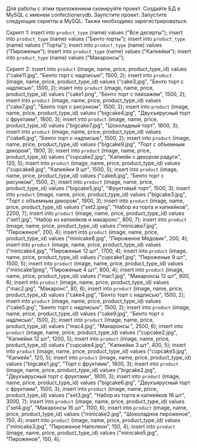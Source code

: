 Для работы с этим приложением сконируйте проект. Создайте БД в MySQL c именем confectionerydb.
Заупстите проект.
Запустите следующие скрипты в MySQL.
Также необходимо зарегистрироваться.

Скрипт 1:
insert into `product_type` (name) values ("Все десерты");
insert into `product_type` (name) values ("Бенто торты");
insert into `product_type` (name) values ("Торты");
insert into `product_type` (name) values ("Пироженые");
insert into `product_type` (name) values ("Капкейки");
insert into `product_type` (name) values ("Макаронсы");

Скрипт 2:
insert into `product` (image, name, price, product_type_id) values ("cake11.jpg", "Бенто торт с надписью", 1500, 2);
insert into `product` (image, name, price, product_type_id) values ("cake3.jpg", "Бенто торт с надписью", 1500, 2);
insert into `product` (image, name, price, product_type_id) values ("cake1.png", "Бенто торт с пейзажем", 1500, 2);
insert into `product` (image, name, price, product_type_id) values ("cake7.jpg", "Бенто торт с рисунком", 1500, 2);
insert into `product` (image, name, price, product_type_id) values ("bigcake4.jpg", "Двухъярусный торт с фруктами", 1800, 3);
insert into `product` (image, name, price, product_type_id) values ("bigcake7.jpg", "Шоколадный торт", 1800, 3);
insert into `product` (image, name, price, product_type_id) values ("cake6.jpg", "Бенто торт с надписью", 1500, 2);
insert into `product` (image, name, price, product_type_id) values ("bigcake9.jpg", "Торт с объемным декором", 1900, 3);
insert into `product` (image, name, price, product_type_id) values ("cupcake2.jpg", "Капкейк с декором радуги", 120, 5);
insert into `product` (image, name, price, product_type_id) values ("cupcake8.jpg", "Капкейки 9 шт", 1500, 5);
insert into `product` (image, name, price, product_type_id) values ("cake8.jpg", "Бенто торт с рисунком", 1500, 2);
insert into `product` (image, name, price, product_type_id) values ("bigcake5.jpg", "Фруктовый торт", 1500, 3);
insert into `product` (image, name, price, product_type_id) values ("bigcake3.jpg", "Торт с объемным декором", 1900, 3);
insert into `product` (image, name, price, product_type_id) values ("set2.jpeg", "Набор из торта и капкейков", 2200, 7);
insert into `product` (image, name, price, product_type_id) values ("set1.jpg", "Набор из капкейков и макаронс", 800, 7);
insert into `product` (image, name, price, product_type_id) values ("minicake7.jpg", "Пироженое", 200, 4);
insert into `product` (image, name, price, product_type_id) values ("minicake8.jpg", "Пироженое Медовик", 200, 4);
insert into `product` (image, name, price, product_type_id) values ("minicake4.jpg", "Пироженые 12 шт", 1700, 4);
insert into `product` (image, name, price, product_type_id) values ("cupcake1.jpg", "Пироженые 9 шт", 1500, 5);
insert into `product` (image, name, price, product_type_id) values ("minicake1jpeg", "Пироженые 4 шт", 800, 4);
insert into `product` (image, name, price, product_type_id) values ("mac1.jpg", "Макаронсы 12 шт", 800, 6);
insert into `product` (image, name, price, product_type_id) values ("mac2.jpg", "Макаронс", 80, 6);
insert into `product` (image, name, price, product_type_id) values ("cake4.jpg", "Бенто торт с надписью", 1500, 2);
insert into `product` (image, name, price, product_type_id) values ("cake5.jpg", "Бенто торт с надписью", 1500, 2);
insert into `product` (image, name, price, product_type_id) values ("cake9.jpg", "Бенто торт с надписью", 1500, 2);
insert into `product` (image, name, price, product_type_id) values ("mac4.jpg", "Макаронсы ", 2500, 6);
insert into `product` (image, name, price, product_type_id) values ("cupcake2.jpg", "Капкейки 12 шт", 1200, 5);
insert into `product` (image, name, price, product_type_id) values ("cupcake4.jpg", "Капкейки 3 шт", 400, 5);
insert into `product` (image, name, price, product_type_id) values ("cupcake5.jpg", "Капкейк", 120, 5);
insert into `product` (image, name, price, product_type_id) values ("bigcake1.jpg", "Торт с фруктами", 1800, 3);
insert into `product` (image, name, price, product_type_id) values ("bigcake2.jpg", "Двухъярусный торт с фруктами", 1800, 3);
insert into `product` (image, name, price, product_type_id) values ("bigcake6.jpg", "Двухъярусный торт с фруктами", 1500, 3);
insert into `product` (image, name, price, product_type_id) values ("set3.jpg", "Набор из торта и капкейков 18 шт", 3000, 7);
insert into `product` (image, name, price, product_type_id) values ("set4.jpg", "Макаронсы 16 шт", 1100, 6);
insert into `product` (image, name, price, product_type_id) values ("minicake2.jpg", "Шоколадное пироженое", 150, 4);
insert into `product` (image, name, price, product_type_id) values ("minicake3.jpg", "Пироженое Наполеон", 150, 4);
insert into `product` (image, name, price, product_type_id) values ("minicake5.jpg", "Пироженое", 150, 4);